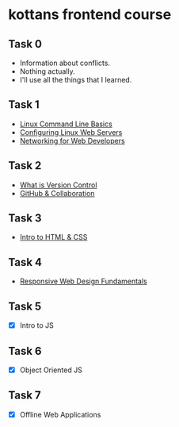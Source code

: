# kottans frontend course

## Task 0

 - Information about conflicts.
 - Nothing actually.
 - I'll use all the things that I learned.


 ## Task 1
 
 - [Linux Command Line Basics](https://github.com/SerafimPoch/kottans_frontend/blob/master/task_1/test_1.1.png)
 - [Configuring Linux Web Servers](https://github.com/SerafimPoch/kottans_frontend/blob/master/task_1/test_1.2.png)
 - [Networking for Web Developers](https://github.com/SerafimPoch/kottans_frontend/blob/master/task_1/test_1.3.png)
 

## Task 2

- [What is Version Control](https://github.com/SerafimPoch/kottans_frontend/blob/master/task_02%20/test_2.1.png)
- [GitHub & Collaboration ](https://github.com/SerafimPoch/kottans_frontend/blob/master/task_02%20/test_2.2.png)


## Task 3 
- [Intro to HTML & CSS](https://github.com/SerafimPoch/kottans_frontend/blob/master/task_03/test%203.png)


## Task 4
- [Responsive Web Design Fundamentals](https://github.com/SerafimPoch/kottans_frontend/blob/master/task_04/task4.png)


## Task 5 
- [x] Intro to JS


## Task 6
- [x] Object Oriented JS


## Task 7 
- [x] Offline Web Applications


